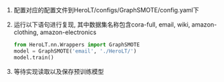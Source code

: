 1. 配置对应的配置文件到HeroLT/configs/GraphSMOTE/config.yaml下

2. 运行以下语句进行复现, 其中数据集名称包含cora-full, email, wiki, amazon-clothing, amazon-electronics

   ```python
   from HeroLT.nn.Wrappers import GraphSMOTE
   model = GraphSMOTE('email', './HeroLT/')
   model.train()
   ```

3. 等待实现读取以及保存预训练模型
